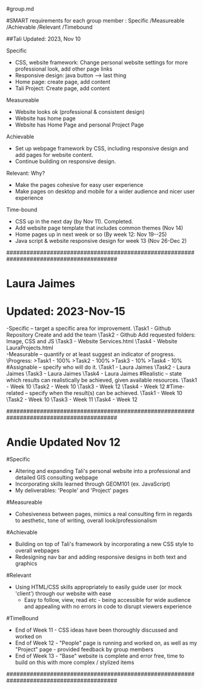 #group.md

#SMART requirements for each group member
: Specific
/Measureable
/Achievable
/Relevant 
/Timebound


##Tali
Updated: 2023, Nov 10

Specific
  - CSS, website framework: Change personal website settings for more professional look, add other page links
  - Responsive design: java button --> last thing
  - Home page: create page, add content
  - Tali Project: Create page, add content

Measureable
  - Website looks ok (professional & consistent design)
  - Website has home page
  - Website has Home Page and personal Project Page

Achievable
  - Set up webpage framework by CSS, including responsive design and add pages for website content.
  - Continue building on responsive design. 

Relevant: Why?
  - Make the pages cohesive for easy user experience
  - Make pages on desktop and mobile for a wider audience and nicer user experience

Time-bound
  - CSS up in the next day (by Nov 11). Completed. 
  - Add website page template that includes common themes (Nov 14)
  - Home pages up in next week or so (By week 12: Nov 19--25)
  - Java script & website responsive design for week 13 (Nov 26-Dec 2)

#########################################################################################

# Laura Jaimes #
# Updated: 2023-Nov-15
-Specific – target a specific area for improvement.
   \Task1 - Github Repository Create and add the team
   \Task2 - Github Add requested folders: Image, CSS and JS
   \Task3 - Website Services.html
   \Task4 - Website LauraProjects.html      
-Measurable – quantify or at least suggest an indicator of progress.
  \Progress:
    >Task1 - 100%
    >Task2 - 100%
    >Task3 - 10%
    >Task4 - 10%
#Assignable – specify who will do it.
    \Task1 - Laura Jaimes
    \Task2 - Laura Jaimes
    \Task3 - Laura Jaimes
    \Task4 - Laura Jaimes
#Realistic – state which results can realistically be achieved, given available resources.
    \Task1 - Week 10
    \Task2 - Week 10
    \Task3 - Week 12
    \Task4 - Week 12
#Time-related – specify when the result(s) can be achieved.
    \Task1 - Week 10
    \Task2 - Week 10
    \Task3 - Week 11
    \Task4 - Week 12
    
#########################################################################################
# Andie Updated Nov 12 #
#Specific
- Altering and expanding Tali's personal website into a professional and detailed GIS consulting webpage
- Incorporating skills learned through GEOM101 (ex. JavaScript)
- My deliverables: 'People' and 'Project' pages

#Measureable
- Cohesiveness between pages, mimics a real consulting firm in regards to aesthetic, tone of writing, overall look/professionalism

#Achievable
- Building on top of Tali's framework by incorporating a new CSS style to overall webpages
- Redesigning nav bar and adding responsive designs in both text and graphics

#Relevant
- Using HTML/CSS skills appropriately to easily guide user (or mock 'client') through our website with ease
    - Easy to follow, view, read etc - being accessible for wide audience and appealing with no errors in code to disrupt viewers experience

#TimeBound
- End of Week 11 - CSS ideas have been thoroughly discussed and worked on
- End of Week 12 - "People" page is running and worked on, as well as my "Project" page - provided feedback by group members
- End of Week 13 - "Base" website is complete and error free, time to build on this with more complex / stylized items

#########################################################################################
